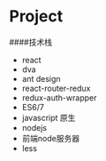 # Project

####技术栈
* react  
* dva
* ant design
* react-router-redux
* redux-auth-wrapper
* ES6/7
* javascript 原生
* nodejs
* 前端node服务器
* less
